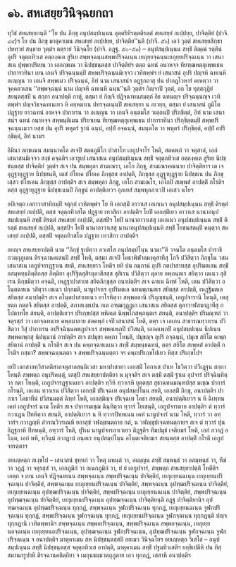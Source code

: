 <h1>๑๖. สหเสยฺยวินิจฺฉยกถา</h1>
<p> ทุวิธํ  สหเสยฺยกนฺติ ‘‘โย ปน ภิกฺขุ อนุปสมฺปเนฺนน อุตฺตริทิรตฺตติรตฺตํ สหเสยฺยํ กเปฺปยฺย, ปาจิตฺติยํ (ปาจิ. ๔๙)ฯ โย ปน ภิกฺขุ มาตุคาเมน สหเสยฺยํ กเปฺปยฺย, ปาจิตฺติย’’นฺติ (ปาจิ. ๕๖) เอวํ วุตฺตํ สหเสยฺยสิกฺขาปททฺวยํ สนฺธาย วุตฺตํฯ ตตฺรายํ วินิจฺฉโย (ปาจิ. อฎฺฐ. ๕๐-๕๑) – อนุปสมฺปเนฺนน สทฺธิํ ติณฺณํ รตฺตีนํ อุปริ จตุตฺถทิวเส อตฺถงฺคเต สูริเย สพฺพจฺฉนฺนสพฺพปริจฺฉเนฺน เยภุยฺยจฺฉนฺนเยภุยฺยปริจฺฉเนฺน วา เสนาสเน ปุพฺพาปริเยน วา เอกกฺขเณ วา นิปชฺชนฺตสฺส ปาจิตฺติยํฯ ตตฺถ ฉทนํ อนาหจฺจ ทิยฑฺฒหตฺถุเพฺพเธน ปาการาทินา เยน เกนจิ ปริจฺฉนฺนมฺปิ สพฺพปริจฺฉนฺนมิเจฺจว เวทิตพฺพํฯ ยํ เสนาสนํ อุปริ ปญฺจหิ ฉทเนหิ อเญฺญน วา เกนจิ สพฺพเมว ปริจฺฉนฺนํ, อิทํ  นาม เสนาสนํฯ อฎฺฐกถาสุ ปน ปากฎโวหารํ คเหตฺวา วาจุคฺคตวเสน ‘‘สพฺพจฺฉนฺนํ นาม ปญฺจหิ ฉทเนหิ ฉนฺน’’นฺติ วุตฺตํฯ กิญฺจาปิ วุตฺตํ, อถ โข ทุสฺสกุฎิยํ สยนฺตสฺสปิ น สกฺกา อนาปตฺติ กาตุํ, ตสฺมา ยํ กิญฺจิ ปฎิจฺฉาทนสมตฺถํ อิธ ฉทนญฺจ ปริจฺฉนฺนญฺจ เวทิตพฺพํฯ ปญฺจวิธจฺฉทเนเยว หิ คยฺหมาเน ปทรจฺฉเนฺนปิ สหเสยฺยา น ภเวยฺย, ตสฺมา ยํ เสนาสนํ ภูมิโต ปฎฺฐาย ยาวฉทนํ อาหจฺจ ปากาเรน วา อเญฺญน วา เกนจิ อนฺตมโส วเตฺถนปิ ปริกฺขิตฺตํ, อิทํ  นาม เสนาสนํฯ ฉทนํ อนาหจฺจ สพฺพนฺติเมน ปริยาเยน ทิยฑฺฒหตฺถุเพฺพเธน ปาการาทินา ปริกฺขิตฺตมฺปิ สพฺพปริจฺฉนฺนเมวฯ ยสฺส ปน อุปริ พหุตรํ ฐานํ ฉนฺนํ, อปฺปํ อจฺฉนฺนํ, สมนฺตโต วา พหุตรํ ปริกฺขิตฺตํ, อปฺปํ อปริกฺขิตฺตํ, อิทํ  นามฯ</p>


<p>อิมินา  ลกฺขเณน สมนฺนาคโต สเจปิ สตฺตภูมิโก ปาสาโท เอกูปจาโร โหติ, สตคพฺภํ วา จตุสาลํ, เอกํ เสนาสนมิเจฺจว สงฺขํ คจฺฉติฯ เอวรูเป เสนาสเน อนุปสมฺปเนฺนน สทฺธิํ จตุตฺถทิวเส อตฺถงฺคเต สูริเย นิปชฺชนฺตสฺส ปาจิตฺติยํ วุตฺตํฯ สเจ ปน สมฺพหุลา สามเณรา, เอโก ภิกฺขุ, สามเณรคณนาย ปาจิตฺติยาฯ เต เจ อุฎฺฐายุฎฺฐาย นิปชฺชนฺติ, เตสํ ปโยเค ปโยเค ภิกฺขุสฺส อาปตฺติ, ภิกฺขุสฺส อุฎฺฐายุฎฺฐาย นิปชฺชเน ปน ภิกฺขุเสฺสว ปโยเคน ภิกฺขุสฺส อาปตฺติฯ สเจ สมฺพหุลา ภิกฺขู, เอโก สามเณโร, เอโกปิ สเพฺพสํ อาปตฺติํ กโรติฯ ตสฺส อุฎฺฐายุฎฺฐาย นิปชฺชเนนปิ ภิกฺขูนํ อาปตฺติเยวฯ อุภเยสํ สมฺพหุลภาเวปิ เอเสว นโยฯ</p>


<p> อปิเจตฺถ  เอกาวาสาทิกมฺปิ จตุกฺกํ เวทิตพฺพํฯ โย หิ เอกสฺมิํ อาวาเส เอเกเนว อนุปสมฺปเนฺนน สทฺธิํ ติรตฺตํ สหเสยฺยํ กเปฺปติ, ตสฺส จตุตฺถทิวสโต ปฎฺฐาย เทวสิกา อาปตฺติฯ โยปิ เอกสฺมิํเยว อาวาเส นานาอนุปสมฺปเนฺนหิ สทฺธิํ ติรตฺตํ สหเสยฺยํ กเปฺปติ, ตสฺสปิฯ โยปิ นานาอาวาเสสุ เอเกเนว อนุปสมฺปเนฺนน สทฺธิํ ติรตฺตํ สหเสยฺยํ กเปฺปติ, ตสฺสปิฯ โยปิ นานาอาวาเสสุ นานาอนุปสมฺปเนฺนหิ สทฺธิํ โยชนสตมฺปิ คนฺตฺวา สหเสยฺยํ กเปฺปติ, ตสฺสปิ จตุตฺถทิวสโต ปฎฺฐาย เทวสิกา อาปตฺติฯ</p>


<p>อยญฺจ สหเสยฺยาปตฺติ นาม ‘‘ภิกฺขุํ ฐเปตฺวา อวเสโส อนุปสมฺปโนฺน นามา’’ติ วจนโต อนฺตมโส ปาราชิกวตฺถุภูเตน ติรจฺฉานคเตนปิ สทฺธิํ โหติ, ตสฺมา สเจปิ โคธาพิฬาลมงฺคุสาทีสุ โกจิ ปวิสิตฺวา ภิกฺขุโน วสนเสนาสเน เอกูปจารฎฺฐาเน สยติ, สหเสยฺยาว โหติฯ ยทิ ปน ถมฺภานํ อุปริ กตปาสาทสฺส อุปริมตเลน สทฺธิํ อสมฺพทฺธภิตฺติกสฺส ภิตฺติยา อุปริฐิตสุสิรตุลาสีสสฺส สุสิเรน ปวิสิตฺวา ตุลาย อพฺภนฺตเร สยิตฺวา เตเนว สุสิเรน นิกฺขมิตฺวา คจฺฉติ, เหฎฺฐาปาสาเท สยิตภิกฺขุสฺส อนาปตฺติฯ สเจ ฉทเน ฉิทฺทํ โหติ, เตน ปวิสิตฺวา อโนฺตฉทเน วสิตฺวา เตเนว ปกฺกมติ, นานูปจาเร อุปริมตเล ฉทนพฺภนฺตเร สยิตสฺส อาปตฺติ, เหฎฺฐิมตเล สยิตสฺส อนาปตฺติฯ สเจ อโนฺตปาสาเทเนว อาโรหิตฺวา สพฺพตลานิ ปริภุญฺชนฺติ, เอกูปจารานิ โหนฺติ, เตสุ ยตฺถ กตฺถจิ  สยิตสฺส อาปตฺติ, สภาสเงฺขเปน กเต อฑฺฒกุฎฺฎเก เสนาสเน สยิตสฺส ตุลาวาฬสฆาฎาทีสุ กโปตาทโย สยนฺติ, อาปตฺติเยวฯ ปริเกฺขปสฺส พหิคเต นิพฺพโกสพฺภนฺตเร สยนฺติ, อนาปตฺติฯ ปริมณฺฑลํ วา จตุรสฺสํ วา เอกจฺฉทนาย คพฺภมาลาย สตคพฺภํ เจปิ เสนาสนํ โหติ, ตตฺร เจ เอเกน สาธารณทฺวาเรน ปวิสิตฺวา วิสุํ ปากาเรน อปริจฺฉินฺนคพฺภูปจาเร สพฺพคเพฺภปิ ปวิสนฺติ, เอกคเพฺภปิ อนุปสมฺปเนฺน นิปเนฺน สพฺพคเพฺภสุ นิปนฺนานํ อาปตฺติฯ สเจ สปมุขา คพฺภา โหนฺติ, ปมุขญฺจ อุปริ อจฺฉนฺนํ, ปมุเข สยิโต คเพฺภ สยิตานํ อาปตฺติํ น กโรติฯ สเจ ปน คพฺภจฺฉทเนเนว สทฺธิํ สมฺพนฺธฉทนํ, ตตฺร สยิโต สเพฺพสํ อาปตฺติํ กโรติฯ กสฺมา? สพฺพจฺฉนฺนตฺตา จ สพฺพปริจฺฉนฺนตฺตา จฯ คพฺภปริเกฺขโปเยว หิสฺส ปริเกฺขโปฯ</p>


<p> เยปิ เอกสาลทฺวิสาลติสาลจตุสาลสนฺนิเวสา มหาปาสาทา เอกสฺมิํ โอกาเส ปาเท โธวิตฺวา ปวิเฎฺฐน สกฺกา โหนฺติ สพฺพตฺถ อนุปริคนฺตุํ, เตสุปิ สหเสยฺยาปตฺติยา น มุจฺจติฯ สเจ ตสฺมิํ ตสฺมิํ ฐาเน อุปจารํ ปริจฺฉินฺทิตฺวา กตา โหนฺติ, เอกูปจารฎฺฐาเนเยว อาปตฺติฯ ทฺวีหิ ทฺวาเรหิ ยุตฺตสฺส สุธาฉทนมณฺฑปสฺส มเชฺฌ ปาการํ กโรนฺติ, เอเกน ทฺวาเรน ปวิสิตฺวา  เอกสฺมิํ ปริเจฺฉเท อนุปสมฺปโนฺน สยติ, เอกสฺมิํ ภิกฺขุ, อนาปตฺติฯ ปากาเร โคธาทีนํ ปวิสนมตฺตํ ฉิทฺทํ โหติ, เอกสฺมิญฺจ ปริเจฺฉเท โคธา สยนฺติ, อนาปตฺติเยวฯ น หิ ฉิเทฺทน เคหํ เอกูปจารํ นาม โหติฯ สเจ ปาการมเชฺฌ ฉินฺทิตฺวา ทฺวารํ โยเชนฺติ, เอกูปจารตาย อาปตฺติฯ ตํ ทฺวารํ กวาเฎน ปิทหิตฺวา สยนฺติ, อาปตฺติเยวฯ น หิ ทฺวารปิทหเนน เคหํ นานูปจารํ นาม โหติ, ทฺวารํ วา อทฺวารํฯ กวาฎญฺหิ สํวรณวิวรเณหิ ยถาสุขํ วฬญฺชนตฺถาย กตํ, น วฬญฺชุปเจฺฉทนตฺถายฯ สเจ ตํ ทฺวารํ ปุน อิฎฺฐกาหิ ปิทหนฺติ, อทฺวารํ โหติ, ปุริเม นานูปจารภาเวเยว ติฎฺฐติฯ ทีฆปมุขํ เจติยฆรํ โหติ, เอกํ กวาฎํ อโนฺต, เอกํ พหิ, ทฺวินฺนํ กวาฎานํ อนฺตเร อนุปสมฺปโนฺน อโนฺตเจติยฆเร สยนฺตสฺส อาปตฺติํ กโรติ เอกูปจารตฺตาฯ</p>


<p>อยเญฺหตฺถ สเงฺขโป – เสนาสนํ ขุทฺทกํ วา โหตุ มหนฺตํ วา, อเญฺญน สทฺธิํ สมฺพนฺธํ วา อสมฺพนฺธํ วา, ทีฆํ วา วฎฺฎํ วา จตุรสฺสํ วา, เอกภูมิกํ  วา อเนกภูมิกํ วา, ยํ ยํ เอกูปจารํ, สพฺพตฺถ สหเสยฺยาปตฺติ โหตีติฯ เอตฺถ จ เยน เกนจิ ปฎิจฺฉทเนน สพฺพจฺฉเนฺน สพฺพปริจฺฉเนฺน ปาจิตฺติยํ, เยภุเยฺยนฉเนฺน เยภุเยฺยนปริจฺฉเนฺน ปาจิตฺติยํ, สพฺพจฺฉเนฺน เยภุเยฺยนปริจฺฉเนฺน ปาจิตฺติยํ, สพฺพจฺฉเนฺน อุปฑฺฒปริจฺฉเนฺน ปาจิตฺติยํ, เยภุเยฺยนฉเนฺน อุปฑฺฒปริจฺฉเนฺน ปาจิตฺติยํ, สพฺพปริจฺฉเนฺน เยภุเยฺยนฉเนฺน ปาจิตฺติยํ, สพฺพปริจฺฉเนฺน อุปฑฺฒจฺฉเนฺน ปาจิตฺติยํ, เยภุเยฺยนปริจฺฉเนฺน อุปฑฺฒจฺฉเนฺน ปาจิตฺติยนฺติ อฎฺฐ ปาจิตฺติยานิฯ อุปฑฺฒจฺฉเนฺน อุปฑฺฒปริจฺฉเนฺน ทุกฺกฎํ, สพฺพจฺฉเนฺน จูฬกปริจฺฉเนฺน ทุกฺกฎํ, เยภุเยฺยนฉเนฺน จูฬกปริจฺฉเนฺน ทุกฺกฎํ, สพฺพปริจฺฉเนฺน จูฬกจฺฉเนฺน ทุกฺกฎํ, เยภุเยฺยนปริจฺฉเนฺน จูฬกจฺฉเนฺน ทุกฺกฎนฺติ ปญฺจ ทุกฺกฎานิ เวทิตพฺพานิฯ สพฺพจฺฉเนฺน สพฺพอปริจฺฉเนฺน, สพฺพปริจฺฉเนฺน สพฺพอจฺฉเนฺน, เยภุเยฺยนอจฺฉเนฺน เยภุเยฺยนอปริจฺฉเนฺน, อุปฑฺฒจฺฉเนฺน จูฬกปริจฺฉเนฺน, อุปฑฺฒปริจฺฉเนฺน จูฬกจฺฉเนฺน จูฬกปริจฺฉเนฺน จ อนาปตฺติฯ มาตุคาเมน สห นิปชฺชนฺตสฺสปิ อยเมว วินิจฺฉโยฯ อยเญฺหตฺถ วิเสโส – อนุปสมฺปเนฺนน สทฺธิํ นิปชฺชนฺตสฺส จตุตฺถทิวเส อาปตฺติ, มาตุคาเมน สทฺธิํ ปฐมทิวเสติฯ ยกฺขิเปตีหิ ปน ทิสฺสมานกรูปาหิ ติรจฺฉานคติตฺถิยา จ เมถุนธมฺมวตฺถุภูตาย เอว ทุกฺกฎํ, เสสาหิ อนาปตฺติฯ</p>

</p>

</p>





